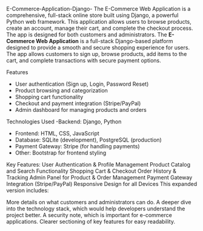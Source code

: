 E-Commerce-Application-Django-
The E-Commerce Web Application is a comprehensive, full-stack online store built using Django, a powerful Python web framework. This application allows users to browse products, create an account, manage their cart, and complete the checkout process. The app is designed for both customers and administrators.
The **E-Commerce Web Application** is a full-stack Django-based platform designed to provide a smooth and secure shopping experience for users. The app allows customers to sign up, browse products, add items to the cart, and complete transactions with secure payment options.

Features
- User authentication (Sign up, Login, Password Reset)
- Product browsing and categorization
- Shopping cart functionality
- Checkout and payment integration (Stripe/PayPal)
- Admin dashboard for managing products and orders

 Technologies Used
-Backend: Django, Python
- Frontend: HTML, CSS, JavaScript
- Database: SQLite (development), PostgreSQL (production)
- Payment Gateway: Stripe (for handling payments)
- Other: Bootstrap for frontend styling

Key Features:
User Authentication & Profile Management
Product Catalog and Search Functionality
Shopping Cart & Checkout
Order History & Tracking
Admin Panel for Product & Order Management
Payment Gateway Integration (Stripe/PayPal)
Responsive Design for all Devices
This expanded version includes:

More details on what customers and administrators can do.
A deeper dive into the technology stack, which would help developers understand the project better.
A security note, which is important for e-commerce applications.
Clearer sectioning of key features for easy readability.
